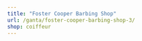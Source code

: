 ```yaml
---
title: "Foster Cooper Barbing Shop"
url: /ganta/foster-cooper-barbing-shop-3/
shop: coiffeur
---
```

